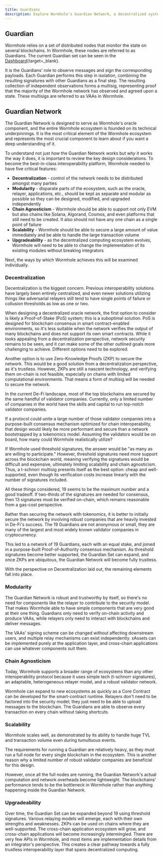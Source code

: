```yaml
---
title: Guardians
description: Explore Wormhole's Guardian Network, a decentralized system for secure, scalable cross-chain communication across various blockchain ecosystems.
---
```


## Guardian

Wormhole relies on a set of distributed nodes that monitor the state on several blockchains. In Wormhole, these nodes are referred to as Guardians. The current Guardian set can be seen in the [Dashboard](https://wormhole-foundation.github.io/wormhole-dashboard/#/?endpoint=Mainnet){target=\_blank}.

It is the Guardians' role to observe messages and sign the corresponding payloads. Each Guardian performs this step in isolation, combining the resulting signatures with other Guardians as a final step. The resulting collection of independent observations forms a multisig, representing proof that the majority of the Wormhole network has observed and agreed upon a state. These multisigs are referred to as VAAs in Wormhole.

## Guardian Network

The Guardian Network is designed to serve as Wormhole's oracle component, and the entire Wormhole ecosystem is founded on its technical underpinnings. It is the most critical element of the Wormhole ecosystem and represents the most crucial component to learn about if you want a deep understanding of it.

To understand not just _how_ the Guardian Network works but _why_ it works the way it does, it is important to review the key design considerations. To become the best-in-class interoperability platform, Wormhole needed to have five critical features:

- **Decentralization** - control of the network needs to be distributed amongst many parties
- **Modularity** - disparate parts of the ecosystem, such as the oracle, relayer, applications, etc., should be kept as separate and modular as possible so they can be designed, modified, and upgraded independently
- **Chain Agnosticism** - Wormhole should be able to support not only EVM but also chains like Solana, Algorand, Cosmos, and even platforms that still need to be created. It also should not have any one chain as a single point of failure
- **Scalability** - Wormhole should be able to secure a large amount of value immediately and be able to handle the large transaction volume
- **Upgradeability** - as the decentralized computing ecosystem evolves, Wormhole will need to be able to change the implementation of its existing modules without breaking integrators

Next, the ways by which Wormhole achieves this will be examined individually.

### Decentralization

Decentralization is the biggest concern. Previous interoperability solutions have largely been entirely centralized, and even newer solutions utilizing things like adversarial relayers still tend to have single points of failure or collusion thresholds as low as one or two.

When designing a decentralized oracle network, the first option to consider is likely a Proof-of-Stake (PoS) system; this is a suboptimal solution. PoS is designed for blockchain consensus in smart contract-enabled environments, so it's less suitable when the network verifies the output of many blockchains and does not support its own smart contracts. While it looks appealing from a decentralization perspective, network security remains to be seen, and it can make some of the other outlined goals more challenging to achieve. Different options need to be explored.

Another option is to use Zero-Knowledge Proofs (ZKP) to secure the network. This would be a good solution from a decentralization perspective, as it's trustless. However, ZKPs are still a nascent technology, and verifying them on-chain is not feasible, especially on chains with limited computational environments. That means a form of multisig will be needed to secure the network.

In the current De-Fi landscape, most of the top blockchains are secured by the same handful of validator companies. Currently, only a limited number of companies in the world have the skills and capital to run top-notch validator companies.

If a protocol could unite a large number of those validator companies into a purpose-built consensus mechanism optimized for chain interoperability, that design would likely be more performant and secure than a network bootstrapped by a tokenomics model. Assuming the validators would be on board, how many could Wormhole realistically utilize?

If Wormhole used threshold signatures, the answer would be "as many as are willing to participate." However, threshold signatures need more support across the blockchain world, meaning verifying the signatures would be difficult and expensive, ultimately limiting scalability and chain agnosticism. Thus, a t-schnorr multisig presents itself as the best option: cheap and well-supported, even though its verification costs increase linearly with the number of signatures included.

All these things considered, 19 seems to be the maximum number and a good tradeoff. If two-thirds of the signatures are needed for consensus, then 13 signatures must be verified on-chain, which remains reasonable from a gas-cost perspective.

Rather than securing the network with tokenomics, it is better to initially secure the network by involving robust companies that are heavily invested in De-Fi's success. The 19 Guardians are not anonymous or small, they are many of the largest and most widely known validator companies in cryptocurrency. 

This led to a network of 19 Guardians, each with an equal stake, and joined in a purpose-built Proof-of-Authority consensus mechanism. As threshold signatures become better supported, the Guardian Set can expand, and once ZKPs are ubiquitous, the Guardian Network will become fully trustless.

With the perspective on Decentralization laid out, the remaining elements fall into place.

### Modularity

The Guardian Network is robust and trustworthy by itself, so there's no need for components like the relayer to contribute to the security model. That makes Wormhole able to have simple components that are very good at their one thing. Guardians only need to verify on-chain activity and produce VAAs, while relayers only need to interact with blockchains and deliver messages.

The VAAs' signing scheme can be changed without affecting downstream users, and multiple relay mechanisms can exist independently. xAssets can be implemented purely at the application layer, and cross-chain applications can use whatever components suit them.

### Chain Agnosticism

Today, Wormhole supports a broader range of ecosystems than any other interoperability protocol because it uses simple tech (t-schnorr signatures), an adaptable, heterogeneous relayer model, and a robust validator network.

Wormhole can expand to new ecosystems as quickly as a Core Contract can be developed for the smart-contract runtime. Relayers don't need to be factored into the security model; they just need to be able to upload messages to the blockchain. The Guardians are able to observe every transaction on every chain without taking shortcuts.

### Scalability

Wormhole scales well, as demonstrated by its ability to handle huge TVL and transaction volume even during tumultuous events.

The requirements for running a Guardian are relatively heavy, as they must run a full node for every single blockchain in the ecosystem. This is another reason why a limited number of robust validator companies are beneficial for this design.

However, once all the full nodes are running, the Guardian Network's actual computation and network overheads become lightweight. The blockchains' performance tends to be the bottleneck in Wormhole rather than anything happening inside the Guardian Network.

### Upgradeability

Over time, the Guardian Set can be expanded beyond 19 using threshold signatures. Various relaying models will emerge, each with their own strengths and weaknesses. ZKPs can be used on chains where they are well-supported. The cross-chain application ecosystem will grow, and cross-chain applications will become increasingly intermingled. There are very few APIs in Wormhole, and most items are implementation details from an integrator's perspective. This creates a clear pathway towards a fully trustless interoperability layer that spans decentralized computing.

